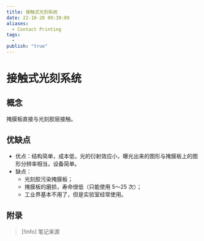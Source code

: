 ```yaml
---
title: 接触式光刻系统
date: 22-10-28 09:39:09
aliases:
  - Contact Printing
tags:
  - 
publish: "true"
---
```


# 接触式光刻系统

## 概念

掩膜板直接与光刻胶层接触。

## 优缺点

- 优点：结构简单，成本低，光的衍射效应小，曝光出来的图形与掩膜板上的图形分辨率相当，设备简单。
- 缺点：
	- 光刻胶污染掩膜板；
	- 掩膜板的磨损，寿命很低（只能使用 5～25 次）；
	- 工业界基本不用了，但是实验室经常使用。


## 附录

> [!info] 笔记来源
> 

